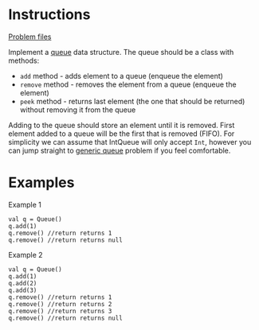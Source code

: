 # Instructions
[Problem files](.)

Implement a [queue](https://en.wikipedia.org/wiki/Queue_(abstract_data_type)) data structure. The queue should be a class with methods:
* `add` method - adds element to a queue (enqueue the element)
* `remove` method - removes the element from a queue (enqueue the element)
* `peek` method - returns last element (the one that should be returned) without removing it from the queue

Adding to the queue should store an element until it is removed. First element added to a queue will be the first that is removed (FIFO).
For simplicity we can assume that IntQueue will only accept `Int`, however you can jump straight to
[generic queue](../genericqueue/GenericQueue.md) problem if you feel comfortable.


# Examples
Example 1
```
val q = Queue()
q.add(1)
q.remove() //return returns 1
q.remove() //return returns null
```

Example 2
```
val q = Queue()
q.add(1)
q.add(2)
q.add(3)
q.remove() //return returns 1
q.remove() //return returns 2
q.remove() //return returns 3
q.remove() //return returns null
```

